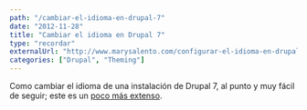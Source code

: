 ```yaml
---
path: "/cambiar-el-idioma-en-drupal-7"
date: "2012-11-28"
title: "Cambiar el idioma en Drupal 7"
type: "recordar"
externalUrl: "http://www.marysalento.com/configurar-el-idioma-en-drupal-7/"
categories: ["Drupal", "Theming"]
---
```


Como cambiar el idioma de una instalación de Drupal 7, al punto y muy fácil de seguir; este es un [poco más extenso](http://www.lullabot.com/articles/localized-and-multi-lingual-content-drupal-7).